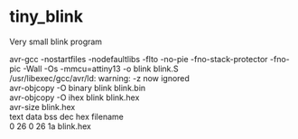 # tiny_blink
Very small blink program

avr-gcc -nostartfiles -nodefaultlibs -flto -no-pie -fno-stack-protector -fno-pic -Wall -Os -mmcu=attiny13 -o blink blink.S<br>
/usr/libexec/gcc/avr/ld: warning: -z now ignored<br>
avr-objcopy -O binary blink blink.bin<br>
avr-objcopy -O ihex blink blink.hex<br>
avr-size blink.hex<br>
   text	   data	    bss	    dec	    hex	filename<br>
      0	     26	      0	     26	     1a	blink.hex<br>

